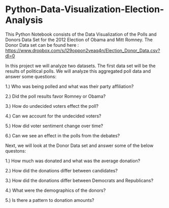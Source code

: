 # Python-Data-Visualization-Election-Analysis

This Python Notebook consists of the Data Visualization of the Polls and Donors Data Set for the 2012 Election of Obama and Mitt Romney.
The Donor Data set can be found here : https://www.dropbox.com/s/l29oppon2veaq4n/Election_Donor_Data.csv?dl=0


In this project we will analyze two datasets. The first data set will be the results of political polls. We will analyze this aggregated poll data and answer some questions:

1.) Who was being polled and what was their party affiliation?

2.) Did the poll results favor Romney or Obama?

3.) How do undecided voters effect the poll?

4.) Can we account for the undecided voters?

5.) How did voter sentiment change over time?

6.) Can we see an effect in the polls from the debates?

Next, we will look at the Donor Data set and answer some of the below questons:

1.) How much was donated and what was the average donation?

2.) How did the donations differ between candidates?

3.) How did the donations differ between Democrats and Republicans?

4.) What were the demographics of the donors?

5.) Is there a pattern to donation amounts?
